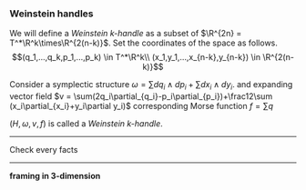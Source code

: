 ### Weinstein handles

We will define a *Weinstein k-handle* as a subset of $\R^{2n} = T^*\R^k\times\R^{2(n-k)}$. Set the coordinates of the space as follows.
$$(q_1,...,q_k,p_1,...,p_k) \in T^*\R^k\\
(x_1,y_1,...,x_{n-k},y_{n-k}) \in \R^{2(n-k)}$$

Consider a symplectic structure $\omega=\sum dq_i\wedge dp_i + \sum dx_i\wedge dy_i$.
and expanding vector field $v = \sum(2q_i\partial_{q_i}-p_i\partial_{p_i})+\frac12\sum (x_i\partial_{x_i}+y_i\partial y_i)$
corresponding Morse function $f = \sum q$

$(H,\omega,v,f)$ is called a *Weinstein k-handle*.

---
Check every facts

---


**framing in 3-dimension**
<!--stackedit_data:
eyJoaXN0b3J5IjpbLTE1MTMyMTcwNzMsMjAzNjU1OTcsMTEyOT
QxMzQyNywtMjE0NDAzODA2NCwtMTQyMDUyMTIxNl19
-->